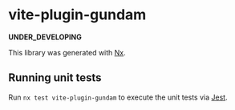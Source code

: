 # vite-plugin-gundam

**UNDER_DEVELOPING**

This library was generated with [Nx](https://nx.dev).

## Running unit tests

Run `nx test vite-plugin-gundam` to execute the unit tests via [Jest](https://jestjs.io).
